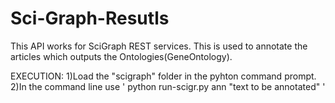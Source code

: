 # Sci-Graph-Resutls

This API works for SciGraph REST services. This is used to annotate the articles which outputs the Ontologies(GeneOntology).

EXECUTION:
1)Load the "scigraph" folder in the pyhton command prompt.
2)In the command line use ' python run-scigr.py ann "text to be annotated" '
